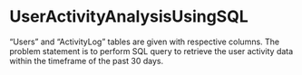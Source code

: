 # UserActivityAnalysisUsingSQL

“Users” and “ActivityLog” tables are given with respective columns.
The problem statement is to perform SQL query to retrieve the user activity data within the timeframe of the past 30 days.
